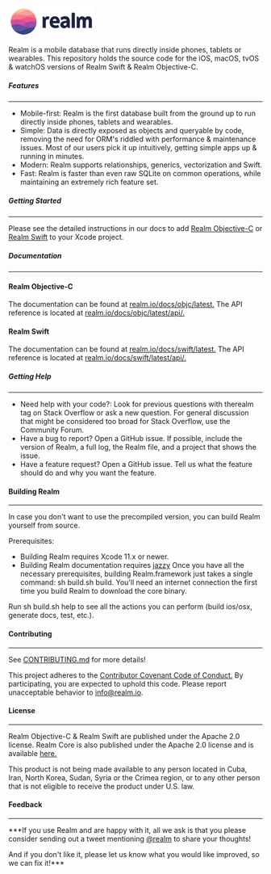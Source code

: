
![Alt text](/img/logo.png)

Realm is a mobile database that runs directly inside phones, tablets or wearables. This repository holds the source code for the iOS, macOS, tvOS & watchOS versions of Realm Swift & Realm Objective-C.

##### Features
___

- Mobile-first: Realm is the first database built from the ground up to run directly inside phones, tablets and wearables.
- Simple: Data is directly exposed as objects and queryable by code, removing the need for ORM's riddled with performance & maintenance issues. Most of our users pick it up intuitively, getting simple apps up & running in minutes.
- Modern: Realm supports relationships, generics, vectorization and Swift.
- Fast: Realm is faster than even raw SQLite on common operations, while maintaining an extremely rich feature set.

##### Getting Started
___
Please see the detailed instructions in our docs to add [Realm Objective-C](https://docs.mongodb.com/realm-legacy/docs/objc/latest/#installation) or [Realm Swift](https://docs.mongodb.com/realm-legacy/docs/swift/latest/#installation) to your Xcode project.

##### Documentation
___
#### Realm Objective-C
The documentation can be found at [realm.io/docs/objc/latest.](https://docs.mongodb.com/realm-legacy/docs/objc/latest/)
The API reference is located at [realm.io/docs/objc/latest/api/.](https://docs.mongodb.com/realm-legacy/docs/objc/latest/)

#### Realm Swift
The documentation can be found at [realm.io/docs/swift/latest.](https://docs.mongodb.com/realm-legacy/docs/objc/latest/)
The API reference is located at [realm.io/docs/swift/latest/api/.](https://docs.mongodb.com/realm-legacy/docs/objc/latest/)

##### Getting Help
___
- Need help with your code?: Look for previous questions with therealm tag on Stack Overflow or ask a new question. For general discussion that might be considered too broad for Stack Overflow, use the Community Forum.
- Have a bug to report? Open a GitHub issue. If possible, include the version of Realm, a full log, the Realm file, and a project that shows the issue.
- Have a feature request? Open a GitHub issue. Tell us what the feature should do and why you want the feature.

#### Building Realm
___

In case you don't want to use the precompiled version, you can build Realm yourself from source.

Prerequisites:

- Building Realm requires Xcode 11.x or newer.
- Building Realm documentation requires [jazzy](https://github.com/realm/jazzy)
Once you have all the necessary prerequisites, building Realm.framework just takes a single command: sh build.sh build. You'll need an internet connection the first time you build Realm to download the core binary.

Run sh build.sh help to see all the actions you can perform (build ios/osx, generate docs, test, etc.).

#### Contributing
___
See [CONTRIBUTING.md](https://github.com/realm/realm-cocoa/blob/master/CONTRIBUTING.md) for more details!

This project adheres to the [Contributor Covenant Code of Conduct.](https://github.com/realm/realm-cocoa/blob/master/CONTRIBUTING.md) By participating, you are expected to uphold this code. Please report unacceptable behavior to info@realm.io.

#### License
___
Realm Objective-C & Realm Swift are published under the Apache 2.0 license.
Realm Core is also published under the Apache 2.0 license and is available [here.](https://github.com/realm/realm-core)

This product is not being made available to any person located in Cuba, Iran, North Korea, Sudan, Syria or the Crimea region, or to any other person that is not eligible to receive the product under U.S. law.

#### Feedback
___
***If you use Realm and are happy with it, all we ask is that you please consider sending out a tweet mentioning [@realm](https://twitter.com/realm) to share your thoughts!

And if you don't like it, please let us know what you would like improved, so we can fix it!***